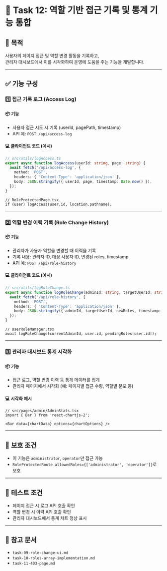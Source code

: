 # 🧾 Task 12: 역할 기반 접근 기록 및 통계 기능 통합

## 📌 목적

사용자의 페이지 접근 및 역할 변경 활동을 기록하고,  
관리자 대시보드에서 이를 시각화하여 운영에 도움을 주는 기능을 개발합니다.

---

## ✅ 기능 구성

### 1️⃣ 접근 기록 로그 (Access Log)

#### 📦 기능
- 사용자 접근 시도 시 기록 (userId, pagePath, timestamp)
- API 예: `POST /api/access-log`

#### 💻 클라이언트 코드 (예시)
```ts
// src/utils/logAccess.ts
export async function logAccess(userId: string, page: string) {
  await fetch('/api/access-log', {
    method: 'POST',
    headers: { 'Content-Type': 'application/json' },
    body: JSON.stringify({ userId, page, timestamp: Date.now() }),
  });
}
```

```tsx
// RoleProtectedPage.tsx
if (user) logAccess(user.id, location.pathname);
```

---

### 2️⃣ 역할 변경 이력 기록 (Role Change History)

#### 📦 기능
- 관리자가 사용자 역할을 변경할 때 이력을 기록
- 기록 내용: 관리자 ID, 대상 사용자 ID, 변경된 roles, timestamp
- API 예: `POST /api/role-history`

#### 💻 클라이언트 코드 (예시)
```ts
// src/utils/logRoleChange.ts
export async function logRoleChange(adminId: string, targetUserId: string, newRoles: UserRole[]) {
  await fetch('/api/role-history', {
    method: 'POST',
    headers: { 'Content-Type': 'application/json' },
    body: JSON.stringify({ adminId, targetUserId, newRoles, timestamp: Date.now() }),
  });
}
```

```tsx
// UserRoleManager.tsx
await logRoleChange(currentAdminId, user.id, pendingRoles[user.id]);
```

---

### 3️⃣ 관리자 대시보드 통계 시각화

#### 📦 기능
- 접근 로그, 역할 변경 이력 등 통계 데이터를 집계
- 관리자 페이지에서 시각화 (예: 페이지별 접근 수량, 역할별 분포 등)

#### 💻 시각화 예시
```tsx
// src/pages/admin/AdminStats.tsx
import { Bar } from 'react-chartjs-2';

<Bar data={chartData} options={chartOptions} />
```

---

## 🔐 보호 조건

- 이 기능은 `administrator`, `operator`만 접근 가능
- `RoleProtectedRoute allowedRoles={['administrator', 'operator']}`로 보호

---

## 🧪 테스트 조건

- 페이지 접근 시 로그 API 호출 확인
- 역할 변경 시 이력 API 호출 확인
- 관리자 대시보드에서 통계 차트 정상 표시

---

## 📎 참고 문서

- `task-09-role-change-ui.md`
- `task-10-roles-array-implementation.md`
- `task-11-403-page.md`
